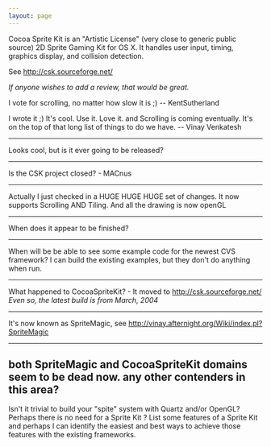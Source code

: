 ```yaml
---
layout: page
---
```


Cocoa Sprite Kit is an "Artistic License" (very close to generic public source) 2D Sprite Gaming Kit for OS X. It handles user input, timing, graphics display, and collision detection.

See http://csk.sourceforge.net/

*If anyone wishes to add a review, that would be great.*


I vote for scrolling, no matter how slow it is ;)
-- KentSutherland

I wrote it ;)  It's cool.  Use it.  Love it.  and Scrolling is coming eventually.  It's on the top of that long list of things to do we have.
-- Vinay Venkatesh

----

Looks cool, but is it ever going to be released?

----

Is the CSK project closed? - MACnus

----

Actually I just checked in a HUGE HUGE HUGE set of changes.  It now supports Scrolling AND Tiling.  And all the drawing is now openGL

----

When does it appear to be finished?

----

When will be be able to see some example code for the newest CVS framework?  I can build the existing examples, but they don't do anything when run.

----

What happened to CocoaSpriteKit? - It moved to http://csk.sourceforge.net/ *Even so, the latest build is from March, 2004*

----

It's now known as SpriteMagic, see http://vinay.afternight.org/Wiki/index.pl?SpriteMagic

----

both SpriteMagic and CocoaSpriteKit domains seem to be dead now. any other contenders in this area?
----
Isn't it trivial to build your "spite" system with Quartz and/or OpenGL?  Perhaps there is no need for a Sprite Kit ?  List some features of a Sprite Kit and perhaps I can identify the easiest and best ways to achieve those features with the existing frameworks.
